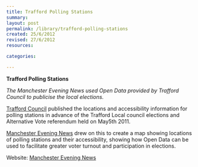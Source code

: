 ```yaml
---
title: Trafford Polling Stations
summary: 
layout: post
permalink: /library/trafford-polling-stations
created: 25/6/2012
revised: 27/6/2012
resources:

categories:

---
```


<p><strong>Trafford Polling Stations</strong></p>
<p><em>The Manchester Evening News used Open Data provided by Trafford Council to publicise the local elections.</em></p>
<p><a href="http://www.data.gov.uk/library/InfoTrafford" rel="nofollow">Trafford Council</a> published the locations and accessibility information for polling stations in advance of the Trafford Local council elections and Alternative Vote referendum held on May5th 2011.</p>
<p><a href="http://menmedia.co.uk/manchestereveningnews/news/politics/s/1417776_casting-your-vote-in-the-may-5-elections-for-trafford-council" rel="nofollow">Manchester Evening News</a> drew on this to create a map showing locations of polling stations and their accessibility, showing how Open Data can be used to facilitate greater voter turnout and participation in elections.</p>
<p>Website: <a href="http://menmedia.co.uk/manchestereveningnews/news/politics/s/1417776_casting-your-vote-in-the-may-5-elections-for-trafford-council" rel="nofollow">Manchester Evening News</a></p>
